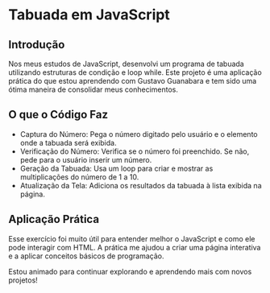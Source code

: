 # Tabuada em JavaScript

## Introdução
Nos meus estudos de JavaScript, desenvolvi um programa de tabuada utilizando estruturas de condição e loop while. Este projeto é uma aplicação prática do que estou aprendendo com Gustavo Guanabara e tem sido uma ótima maneira de consolidar meus conhecimentos.

## O que o Código Faz

- Captura do Número: Pega o número digitado pelo usuário e o elemento onde a tabuada será exibida.
- Verificação do Número: Verifica se o número foi preenchido. Se não, pede para o usuário inserir um número.
- Geração da Tabuada: Usa um loop para criar e mostrar as multiplicações do número de 1 a 10.
- Atualização da Tela: Adiciona os resultados da tabuada à lista exibida na página.

## Aplicação Prática

Esse exercício foi muito útil para entender melhor o JavaScript e como ele pode interagir com HTML. A prática me ajudou a criar uma página interativa e a aplicar conceitos básicos de programação.

Estou animado para continuar explorando e aprendendo mais com novos projetos!
